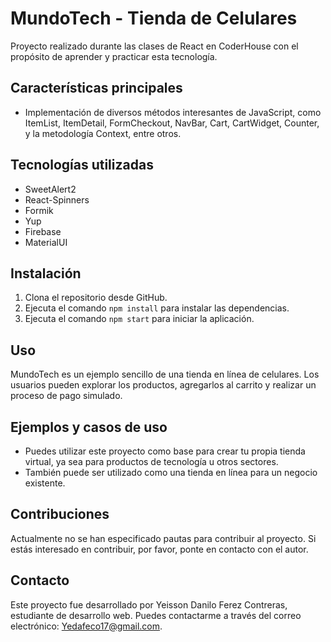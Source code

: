 # MundoTech - Tienda de Celulares

Proyecto realizado durante las clases de React en CoderHouse con el propósito de aprender y practicar esta tecnología.

## Características principales

- Implementación de diversos métodos interesantes de JavaScript, como ItemList, ItemDetail, FormCheckout, NavBar, Cart, CartWidget, Counter, y la metodología Context, entre otros.

## Tecnologías utilizadas

- SweetAlert2
- React-Spinners
- Formik
- Yup
- Firebase
- MaterialUI

## Instalación

1. Clona el repositorio desde GitHub.
2. Ejecuta el comando `npm install` para instalar las dependencias.
3. Ejecuta el comando `npm start` para iniciar la aplicación.

## Uso

MundoTech es un ejemplo sencillo de una tienda en línea de celulares. Los usuarios pueden explorar los productos, agregarlos al carrito y realizar un proceso de pago simulado.

## Ejemplos y casos de uso

- Puedes utilizar este proyecto como base para crear tu propia tienda virtual, ya sea para productos de tecnología u otros sectores.
- También puede ser utilizado como una tienda en línea para un negocio existente.

## Contribuciones

Actualmente no se han especificado pautas para contribuir al proyecto. Si estás interesado en contribuir, por favor, ponte en contacto con el autor.

## Contacto

Este proyecto fue desarrollado por Yeisson Danilo Ferez Contreras, estudiante de desarrollo web. Puedes contactarme a través del correo electrónico: Yedafeco17@gmail.com.
